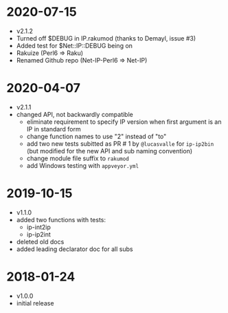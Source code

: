 # 2020-07-15
- v2.1.2
- Turned off $DEBUG in IP.rakumod (thanks to Demayl, issue #3)
- Added test for $Net::IP::DEBUG being on 
- Rakuize (Perl6 => Raku)
- Renamed Github repo (Net-IP-Perl6 => Net-IP)

# 2020-04-07
- v2.1.1
- changed API, not backwardly compatible
    + eliminate requirement to specify IP
      version when first argument is an IP in standard form
    + change function names to use "2" instead of "to"
    + add two new tests subitted as PR # 1 by `@lucasvalle` for
      `ip-ip2bin` (but modified for the new API and sub naming
      convention)
    + change module file suffix to `rakumod`
    + add Windows testing with `appveyor.yml`

# 2019-10-15
- v1.1.0
- added two functions with tests:
    + ip-int2ip
    + ip-ip2int
- deleted old docs
- added leading declarator doc for all subs


# 2018-01-24
- v1.0.0
- initial release
